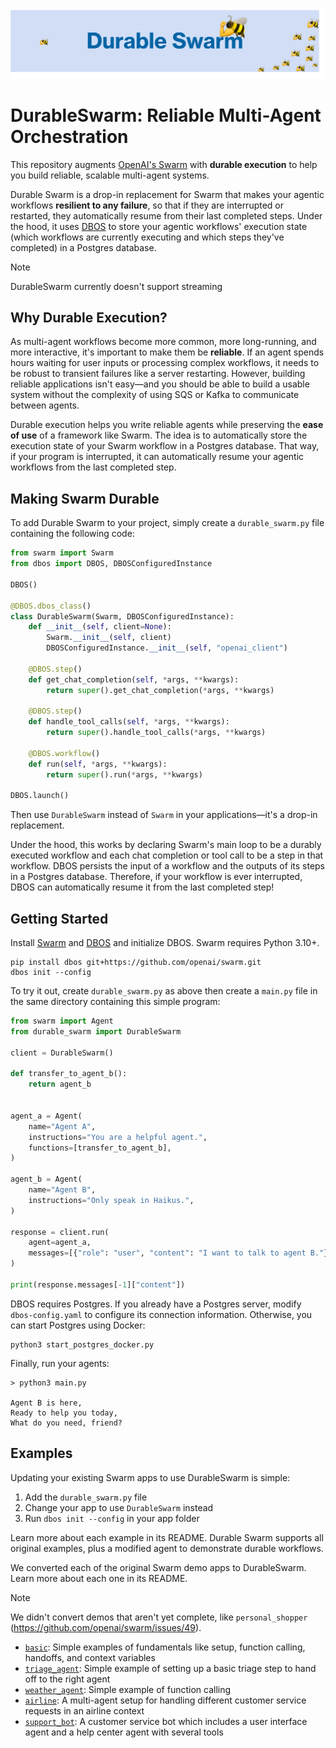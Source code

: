 ![Durable Swarm Logo](assets/durable-swarm-banner.png)

# DurableSwarm: Reliable Multi-Agent Orchestration

This repository augments [OpenAI's Swarm](https://github.com/openai/swarm/tree/main) with **durable execution** to help you build reliable, scalable multi-agent systems.

Durable Swarm is a drop-in replacement for Swarm that makes your agentic workflows **resilient to any failure**, so that if they are interrupted or restarted, they automatically resume from their last completed steps.
Under the hood, it uses [DBOS](https://github.com/dbos-inc/dbos-transact-py) to store your agentic workflows' execution state (which workflows are currently executing and which steps they've completed) in a Postgres database.

> [!NOTE]
> DurableSwarm currently doesn't support streaming

## Why Durable Execution?

As multi-agent workflows become more common, more long-running, and more interactive, it's important to make them be **reliable**.
If an agent spends hours waiting for user inputs or processing complex workflows, it needs to be robust to transient failures like a server restarting.
However, building reliable applications isn't easy&mdash;and you should be able to build a usable system without the complexity of using SQS or Kafka to communicate between agents.

Durable execution helps you write reliable agents while preserving the **ease of use** of a framework like Swarm.
The idea is to automatically store the execution state of your Swarm workflow in a Postgres database.
That way, if your program is interrupted, it can automatically resume your agentic workflows from the last completed step.


## Making Swarm Durable

To add Durable Swarm to your project, simply create a `durable_swarm.py` file containing the following code:

```python
from swarm import Swarm
from dbos import DBOS, DBOSConfiguredInstance

DBOS()

@DBOS.dbos_class()
class DurableSwarm(Swarm, DBOSConfiguredInstance):
    def __init__(self, client=None):
        Swarm.__init__(self, client)
        DBOSConfiguredInstance.__init__(self, "openai_client")

    @DBOS.step()
    def get_chat_completion(self, *args, **kwargs):
        return super().get_chat_completion(*args, **kwargs)

    @DBOS.step()
    def handle_tool_calls(self, *args, **kwargs):
        return super().handle_tool_calls(*args, **kwargs)

    @DBOS.workflow()
    def run(self, *args, **kwargs):
        return super().run(*args, **kwargs)

DBOS.launch()
```

Then use `DurableSwarm` instead of `Swarm` in your applications&mdash;it's a drop-in replacement.

Under the hood, this works by declaring Swarm's main loop to be a durably executed workflow and each chat completion or tool call to be a step in that workflow.
DBOS persists the input of a workflow and the outputs of its steps in a Postgres database.
Therefore, if your workflow is ever interrupted, DBOS can automatically resume it from the last completed step!

## Getting Started

Install [Swarm](https://github.com/openai/swarm/tree/main) and [DBOS](https://github.com/dbos-inc/dbos-transact-py) and initialize DBOS. Swarm requires Python 3.10+.

```
pip install dbos git+https://github.com/openai/swarm.git
dbos init --config
```

To try it out, create `durable_swarm.py` as above then create a `main.py` file in the same directory containing this simple program:

```python
from swarm import Agent
from durable_swarm import DurableSwarm

client = DurableSwarm()

def transfer_to_agent_b():
    return agent_b


agent_a = Agent(
    name="Agent A",
    instructions="You are a helpful agent.",
    functions=[transfer_to_agent_b],
)

agent_b = Agent(
    name="Agent B",
    instructions="Only speak in Haikus.",
)

response = client.run(
    agent=agent_a,
    messages=[{"role": "user", "content": "I want to talk to agent B."}],
)

print(response.messages[-1]["content"])
```

DBOS requires Postgres.
If you already have a Postgres server, modify `dbos-config.yaml` to configure its connection information.
Otherwise, you can start Postgres using Docker:

```
python3 start_postgres_docker.py
```

Finally, run your agents:
```
> python3 main.py

Agent B is here,
Ready to help you today,
What do you need, friend?
```

## Examples

Updating your existing Swarm apps to use DurableSwarm is simple:
1. Add the `durable_swarm.py` file
2. Change your app to use `DurableSwarm` instead
3. Run `dbos init --config` in your app folder

Learn more about each example in its README. Durable Swarm supports all original examples, plus a modified agent to demonstrate durable workflows.

We converted each of the original Swarm demo apps to DurableSwarm. Learn more about each one in its README.

> [!NOTE]
> We didn't convert demos that aren't yet complete, like `personal_shopper` (https://github.com/openai/swarm/issues/49).

- [`basic`](examples/basic/): Simple examples of fundamentals like setup, function calling, handoffs, and context variables
- [`triage_agent`](examples/triage_agent/): Simple example of setting up a basic triage step to hand off to the right agent
- [`weather_agent`](examples/weather_agent/): Simple example of function calling
- [`airline`](examples/airline/): A multi-agent setup for handling different customer service requests in an airline context
- [`support_bot`](examples/support_bot/): A customer service bot which includes a user interface agent and a help center agent with several tools
